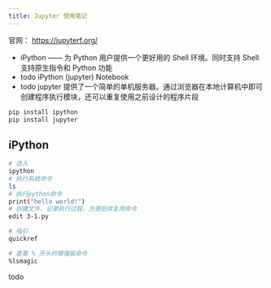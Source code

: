 ```yaml
---
title: Jupyter 使用笔记
---
```


官网： <https://jupyterf.org/>

+ iPython ——  为 Python 用户提供一个更好用的 Shell 环境。同时支持 Shell 支持原生指令和 Python 功能
+ todo iPython (jupyter) Notebook
+ todo jupyter 提供了一个简单的单机服务器。通过浏览器在本地计算机中即可创建程序执行模块，还可以重复使用之前设计的程序片段

```py
pip install ipython
pip install jupyter
```

## iPython

```bash
# 进入
ipython
# 执行系统命令
ls
# 执行python命令
print("hello world!")
# 创建文件，记录执行过程，方便后续复用命令
edit 3-1.py

# 指引
quickref

# 查看 % 开头的增强版命令
%lsmagic
```


todo
